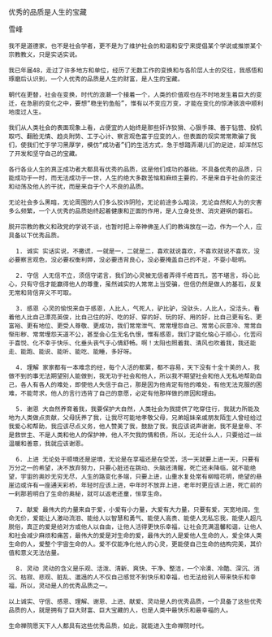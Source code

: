 优秀的品质是人生的宝藏

雪峰


    我不是道德家，也不是社会学者，更不是为了维护社会的和谐和安宁来提倡某个学说或推崇某个宗教教义，只是实话实说。

    我已年届48，走过了许多地方和单位，经历了无数工作的变换和与各阶层人士的交往，我感悟和琢磨后认识到，一个人优秀的品质是人生的财富，是人生的宝藏。

    朝代在更替，社会在变换，时代的浪潮一个接着一个，人类的价值观也在不时地发生着巨大的变迁，在急剧的变化之中，要想“稳坐钓鱼船”，惟有以不变应万变，才能在变化的惊涛骇浪中顺利地度过人生。

    我们从人类社会的表面现象上看，占便宜的人始终是那些奸诈狡猾、心狠手辣、善于钻营、投机取巧、翻脸无情、趋炎附势、工于心计、察言观色富于应变的人，但表面的现实常常欺骗了我们，使我们忙于学习黑厚学，模仿“成功者”们的生活方式，急于想踏弄潮儿们的足迹，却浑然忘了开发和坚守自己的宝藏。

    各行各业人生的真正成功者大都具有优秀的品质，这是他们成功的基础，不具备优秀的品质，只能成功于一时，而无法成功于一世，人生的绝大多数苦恼和麻烦主要的，不是来自于社会的变迁和动荡及他人的干扰，而是来自于个人不良的品质。

    无论社会多么黑暗，无论周围的人们多么狡诈阴险，无论前途多么暗淡，无论自然和人为的灾害多么频繁，一个人优秀的品质始终起着健康和正面的作用，是人立身处世、消灾避祸的磐石。

    脱开宗教的教义和政党的学说不谈，也暂时把上帝神佛圣人们的教诲放在一边，作为一个人，应具备以下优秀品质。

      1. 诚实 实话实说，不撒谎，一就是一，二就是二，喜欢就说喜欢，不喜欢就说不喜欢，没必要察言观色，没必要权衡利弊，没必要违背良心，没必要掩盖自己的不足，不耍小聪明。

      2. 守信 人无信不立，须信守诺言，我们的心灵被无信者弄得千疮百孔，苦不堪言，将心比心，只有守信才能赢得他人的尊重，虽然诚实的人常常上当受骗，但信仍然是做人的基石，反复无常和背信弃义不可取。

      3. 感恩 心灵的愉悦来自于感恩，人比人，气死人，驴比驴，没驮头，人比人，没活头，看着他人比自己漂亮英俊，比自己住的好、吃的好、穿的好、玩的好、用的好，比自己更有名、更富裕、更有地位、更受人尊敬、更成功，我们常常泄气、常常埋怨自己、常常心灰意冷、常常自惭形秽、常常埋怨天道不公，甚至会心生无名仇恨，惟有感恩，我们才能化恼心于顺心，化苦闷于喜悦、化不幸于快乐、化垂头丧气于心情舒畅。啊！太阳也照着我、清风也吹着我，我还能走、能跑、能说、能听、能吃、能睡，多好呀。

      4. 理解 家家都有一本难念的经，每个人活的都累，都不容易，天下没有十全十美的人，我做不到的事无法期望别人能做到，我无功于社会和他人，所以我不期望社会和他人无私地帮助自己，各人有各人的难处，即使他人失信于自己，那是因为他肯定有他的难处，有他无法克服的困难，不能苛求，他人的言行违背了自己的意愿，必定有他那样做的原因和理由。

      5. 谢恩 大自然养育着我，我要保护大自然，人类社会为我提供了吃穿住行，我就力所能及地为人类做点贡献，父母抚养了我，让我尽可能地孝敬父母，兄弟姐妹亲戚朋友陌生人曾经给过我爱心和帮助，我应该尽点义务，他人赞美了我，鼓励了我，我应该说声谢谢，我不是皇帝、不是救世主、不是人类和他人的保护神，他人不欠我的情和债，所以，无论什么人，只要给过一丝温暖和善意，我就应该谢恩。

      6. 上进 无论处于顺境还是逆境，无论是在享福还是在受苦，活一天就要上进一天，只要有万分之一的希望，决不放弃努力，只要心脏还在跳动、头脑还清醒，死亡还未降临，就不能绝望，宇宙的奥妙无穷无尽，人生的路变化多端，只要上进，山重水复处常有柳暗花明，绝望的悬崖边或许有一座通天彩桥，年轻时应该上进，中年时不放弃上进，老年时更应该上进，死亡前的一刹那若明白了生命的奥秘，就可以返老还童，恒享生命。

      7. 献爱 最伟大的力量来自于爱，小爱有小力量，大爱有大力量，只要有爱，天宽地阔，生命无价，爱能让人激动流泪、能给人以智慧和勇气、能使人高贵、能使人无私忘我，能使人超凡脱俗，真正的爱是给对方或他人以自由，让他人活得更快乐幸福，让社会充满温馨和谐，让他人和社会减少麻烦和痛苦，最伟大的爱是对生命的爱，最伟大的人是爱他人生命的人，爱全体人类生命的人，爱整个宇宙生命的人。爱不仅能净化他人的心灵，更能使自己生命的结构完美，其价值和意义无法估量。

      8. 灵动 灵动的含义是乐观、活泼、清新、爽快、干净、整洁，一个冷漠、冷酷、深沉、消沉、枯寂、悲观、脏乱、邋遢的人不仅自己感觉不到快乐和幸福，也无法给别人带来快乐和幸福，所以，灵动是人的优秀品质之一。

    以上诚实、守信、感恩、理解、谢恩、上进、献爱、灵动是人的优秀品质，一个具备了这些优秀品质的人，就是拥有了巨大财富、巨大宝藏的人，也是人类中最快乐和最幸福的人。

    生命禅院愿天下人人都具有这些优秀品质，如此，就能进入生命禅院时代。



